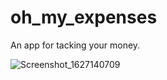 # oh_my_expenses

An app for tacking your money.

![Screenshot_1627140709](https://user-images.githubusercontent.com/61940095/126873561-fb39d679-955c-4a53-a84b-07fe7ed90eb9.png)

